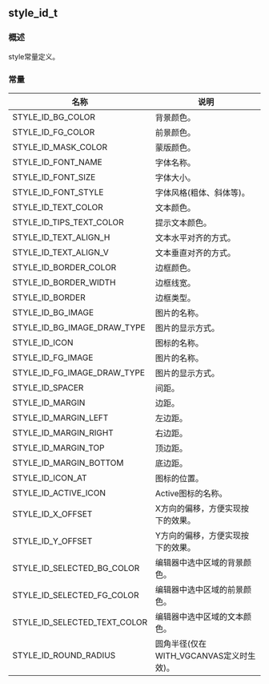 ## style\_id\_t
### 概述
style常量定义。
### 常量
<p id="style_id_t_consts">

| 名称 | 说明 | 
| -------- | ------- | 
| STYLE\_ID\_BG\_COLOR | 背景颜色。 |
| STYLE\_ID\_FG\_COLOR | 前景颜色。 |
| STYLE\_ID\_MASK\_COLOR | 蒙版颜色。 |
| STYLE\_ID\_FONT\_NAME | 字体名称。 |
| STYLE\_ID\_FONT\_SIZE | 字体大小。 |
| STYLE\_ID\_FONT\_STYLE | 字体风格(粗体、斜体等)。 |
| STYLE\_ID\_TEXT\_COLOR | 文本颜色。 |
| STYLE\_ID\_TIPS\_TEXT\_COLOR | 提示文本颜色。 |
| STYLE\_ID\_TEXT\_ALIGN\_H | 文本水平对齐的方式。 |
| STYLE\_ID\_TEXT\_ALIGN\_V | 文本垂直对齐的方式。 |
| STYLE\_ID\_BORDER\_COLOR | 边框颜色。 |
| STYLE\_ID\_BORDER\_WIDTH | 边框线宽。 |
| STYLE\_ID\_BORDER | 边框类型。 |
| STYLE\_ID\_BG\_IMAGE | 图片的名称。 |
| STYLE\_ID\_BG\_IMAGE\_DRAW\_TYPE | 图片的显示方式。 |
| STYLE\_ID\_ICON | 图标的名称。 |
| STYLE\_ID\_FG\_IMAGE | 图片的名称。 |
| STYLE\_ID\_FG\_IMAGE\_DRAW\_TYPE | 图片的显示方式。 |
| STYLE\_ID\_SPACER | 间距。 |
| STYLE\_ID\_MARGIN | 边距。 |
| STYLE\_ID\_MARGIN\_LEFT | 左边距。 |
| STYLE\_ID\_MARGIN\_RIGHT | 右边距。 |
| STYLE\_ID\_MARGIN\_TOP | 顶边距。 |
| STYLE\_ID\_MARGIN\_BOTTOM | 底边距。 |
| STYLE\_ID\_ICON\_AT | 图标的位置。 |
| STYLE\_ID\_ACTIVE\_ICON | Active图标的名称。 |
| STYLE\_ID\_X\_OFFSET | X方向的偏移，方便实现按下的效果。 |
| STYLE\_ID\_Y\_OFFSET | Y方向的偏移，方便实现按下的效果。 |
| STYLE\_ID\_SELECTED\_BG\_COLOR | 编辑器中选中区域的背景颜色。 |
| STYLE\_ID\_SELECTED\_FG\_COLOR | 编辑器中选中区域的前景颜色。 |
| STYLE\_ID\_SELECTED\_TEXT\_COLOR | 编辑器中选中区域的文本颜色。 |
| STYLE\_ID\_ROUND\_RADIUS | 圆角半径(仅在WITH\_VGCANVAS定义时生效)。 |
